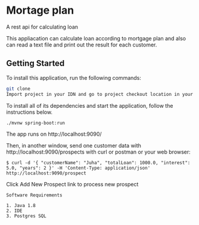 # Mortage plan
A rest api for calculating loan

This appliacation can calculate loan according to mortgage plan and also can read a text file and print out the result for each customer.

## Getting Started

To install this application, run the following commands:

```bash
git clone 
Import project in your IDN and go to project checkout location in your system.
```

To install all of its dependencies and start the application, follow the instructions below.
 
```bash
./mvnw spring-boot:run
```
The app runs on http://localhost:9090/

Then, in another window, send one customer data with http://localhost:9090/prospects with curl or postman or your web browser: 

```
$ curl -d '{ "customerName": "Juha", "totalLoan": 1000.0, "interest": 5.0, "years": 2 }' -H 'Content-Type: application/json' http://localhost:9090/prospect
```

Click Add New Prospect link to process new prospect

```
Software Requirements

1. Java 1.8
2. IDE
3. Postgres SQL

```